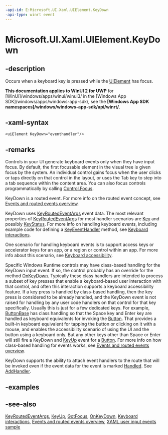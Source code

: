 ```yaml
---
-api-id: E:Microsoft.UI.Xaml.UIElement.KeyDown
-api-type: winrt event
---
```


<!-- Event syntax
public event Windows.UI.Xaml.Input.KeyEventHandler KeyDown
-->

# Microsoft.UI.Xaml.UIElement.KeyDown

## -description

Occurs when a keyboard key is pressed while the [UIElement](uielement.md) has focus.

**This documentation applies to WinUI 2 for UWP** for [WinUI]/windows/apps/winui/winui3/ in the [Windows App SDK]/windows/apps/windows-app-sdk/, see the **[Windows App SDK namespaces]/windows/windows-app-sdk/api/winrt/**.

## -xaml-syntax

```xaml
<uiElement KeyDown="eventhandler"/>
```

## -remarks

Controls in your UI generate keyboard events only when they have input focus. By default, the first focusable element in the visual tree is given focus by the system. An individual control gains focus when the user clicks or taps directly on that control in the layout, or uses the Tab key to step into a tab sequence within the content area. You can also focus controls programmatically by calling [Control.Focus](/uwp/api/windows.ui.xaml.controls.control.focus(windows.ui.xaml.focusstate)).

KeyDown is a routed event. For more info on the routed event concept, see [Events and routed events overview](/windows/uwp/xaml-platform/events-and-routed-events-overview).

KeyDown uses [KeyRoutedEventArgs](../microsoft.ui.xaml.input/keyroutedeventargs.md) event data. The most relevant properties of [KeyRoutedEventArgs](../microsoft.ui.xaml.input/keyroutedeventargs.md) for most handler scenarios are [Key](../microsoft.ui.xaml.input/keyroutedeventargs_key.md) and possibly [KeyStatus](../microsoft.ui.xaml.input/keyroutedeventargs_keystatus.md). For more info on handling keyboard events, including example code for defining a [KeyEventHandler](../microsoft.ui.xaml.input/keyeventhandler.md) method, see [Keyboard interactions](/windows/uwp/input-and-devices/keyboard-interactions).

One scenario for handling keyboard events is to support access keys or accelerator keys for an app, or a region or control within an app. For more info about this scenario, see [Keyboard accessibility](/windows/uwp/accessibility/keyboard-accessibility).

Specific Windows Runtime controls may have class-based handling for the KeyDown input event. If so, the control probably has an override for the method [OnKeyDown](/uwp/api/windows.ui.xaml.controls.control.onkeydown(windows.ui.xaml.input.keyroutedeventargs)). Typically these class handlers are intended to process a subset of key presses that enable a keyboard-based user interaction with that control, and often this interaction supports a keyboard accessibility feature. If a key press is handled by class-based handling, then the key press is considered to be already handled, and the KeyDown event is not raised for handling by any user code handlers on that control for that key specifically. Usually this is just for a few dedicated keys. For example, [ButtonBase](../microsoft.ui.xaml.controls.primitives/buttonbase.md) has class handling so that the Space key and Enter key are handled as keyboard equivalents for invoking the [Button](../microsoft.ui.xaml.controls/button.md). That provides a built-in keyboard equivalent for tapping the button or clicking on it with a mouse, and enables the accessibility scenario of using the UI and the button using a keyboard only. But any other keys other than Space or Enter will still fire a KeyDown and [KeyUp](uielement_keyup.md) event for a [Button](../microsoft.ui.xaml.controls/button.md). For more info on how class-based handling for events works, see [Events and routed events overview](/windows/uwp/xaml-platform/events-and-routed-events-overview).

KeyDown supports the ability to attach event handlers to the route that will be invoked even if the event data for the event is marked [Handled](../microsoft.ui.xaml.input/keyroutedeventargs_handled.md). See [AddHandler](uielement_addhandler_1350394113.md).

## -examples

## -see-also

[KeyRoutedEventArgs](../microsoft.ui.xaml.input/keyroutedeventargs.md), [KeyUp](uielement_keyup.md), [GotFocus](uielement_gotfocus.md), [OnKeyDown](/uwp/api/windows.ui.xaml.controls.control.onkeydown(windows.ui.xaml.input.keyroutedeventargs)), [Keyboard interactions](/windows/uwp/input-and-devices/keyboard-interactions), [Events and routed events overview](/windows/uwp/xaml-platform/events-and-routed-events-overview), [XAML user input events sample](https://github.com/microsoftarchive/msdn-code-gallery-microsoft/tree/master/Official%20Windows%20Platform%20Sample/Input%20XAML%20user%20input%20events%20sample)
